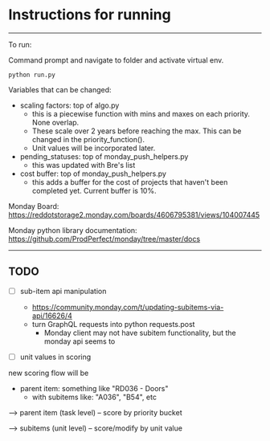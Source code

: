 # Instructions for running
---

To run: 

Command prompt and navigate to folder and activate virtual env.
```
python run.py
```

Variables that can be changed:
- scaling factors: top of algo.py
  - this is a piecewise function with mins and maxes on each priority. None overlap.
  - These scale over 2 years before reaching the max. This can be changed in the priority_function().
  - Unit values will be incorporated later.
- pending_statuses: top of monday_push_helpers.py
  - this was updated with Bre's list
- cost buffer: top of monday_push_helpers.py
  - this adds a buffer for the cost of projects that haven't been completed yet. Current buffer is 10%.   

Monday Board: https://reddotstorage2.monday.com/boards/4606795381/views/104007445

Monday python library documentation: https://github.com/ProdPerfect/monday/tree/master/docs


----- 

## TODO 

- [ ] sub-item api manipulation 
  - https://community.monday.com/t/updating-subitems-via-api/16626/4 
  - turn GraphQL requests into python requests.post 
    - Monday client may not have subitem functionality, but the monday api seems to 
- [ ] unit values in scoring 


new scoring flow will be 
  - parent item: something like "RD036 - Doors" 
    - with subitems like: "A036", "B54", etc 


--> parent item (task level) – score by priority bucket
 
--> subitems (unit level) – score/modify by unit value 